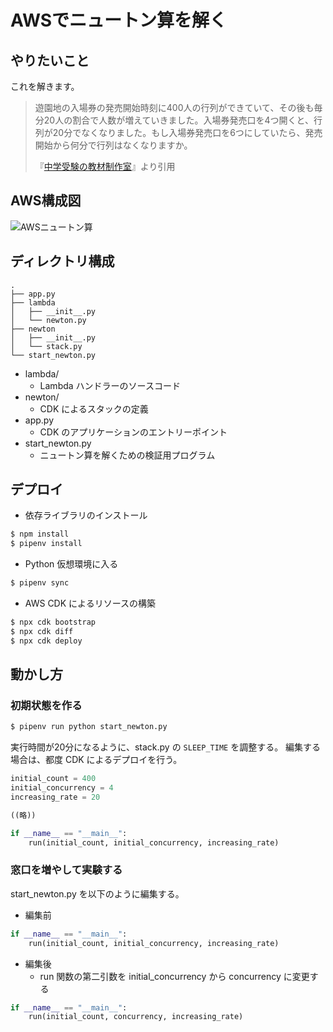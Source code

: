 # AWSでニュートン算を解く

## やりたいこと

これを解きます。

> 遊園地の入場券の発売開始時刻に400人の行列ができていて、その後も毎分20人の割合で人数が増えていきました。入場券発売口を4つ開くと、行列が20分でなくなりました。もし入場券発売口を6つにしていたら、発売開始から何分で行列はなくなりますか。
> 
> 『[中学受験の教材制作室](https://xn--fiqx1l37ge5k4ncxx0j.net/2020/03/26/post-1728/)』より引用

## AWS構成図

![AWSニュートン算](https://github.com/kazuma624/newton-zan/assets/44062751/5d65593f-5a80-488d-9777-5bf782c2cc39)


## ディレクトリ構成

```
.
├── app.py
├── lambda
│   ├── __init__.py
│   └── newton.py
├── newton
│   ├── __init__.py
│   └── stack.py
└── start_newton.py
```

* lambda/
  * Lambda ハンドラーのソースコード
* newton/
  * CDK によるスタックの定義
* app.py
  * CDK のアプリケーションのエントリーポイント
* start_newton.py
  * ニュートン算を解くための検証用プログラム


## デプロイ

* 依存ライブラリのインストール

```sh
$ npm install
$ pipenv install
```

* Python 仮想環境に入る

```sh
$ pipenv sync
```

* AWS CDK によるリソースの構築

```sh
$ npx cdk bootstrap
$ npx cdk diff
$ npx cdk deploy
```

## 動かし方

### 初期状態を作る

```sh
$ pipenv run python start_newton.py
```

実行時間が20分になるように、stack.py の `SLEEP_TIME` を調整する。 
編集する場合は、都度 CDK によるデプロイを行う。

```python
initial_count = 400
initial_concurrency = 4
increasing_rate = 20

((略))

if __name__ == "__main__":
    run(initial_count, initial_concurrency, increasing_rate)
```

### 窓口を増やして実験する

start_newton.py を以下のように編集する。

- 編集前

```python
if __name__ == "__main__":
    run(initial_count, initial_concurrency, increasing_rate)
```

- 編集後
  - run 関数の第二引数を initial_concurrency から concurrency に変更する

```python
if __name__ == "__main__":
    run(initial_count, concurrency, increasing_rate)
```
